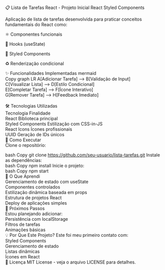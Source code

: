 📋 Lista de Tarefas React - Projeto Inicial
React
Styled Components

Aplicação de lista de tarefas desenvolvida para praticar conceitos fundamentais do React como:<br>

⚛️ Componentes funcionais<br>

🎣 Hooks (useState)<br>

💅 Styled Components<br>

♻️ Renderização condicional<br>

✨ Funcionalidades Implementadas
mermaid<br>
Copy
graph LR
    A[Adicionar Tarefa] --> B[Validação de Input]<br>
    C[Visualizar Lista] --> D[Estilo Condicional]<br>
    E[Completar Tarefa] --> F[Ícone Interativo]<br>
    G[Remover Tarefa] --> H[Feedback Imediato] <br><br>
🛠 Tecnologias Utilizadas<br>
Tecnologia	Finalidade<br>
React	Biblioteca principal<br>
Styled Components	Estilização com CSS-in-JS<br>
React Icons	Ícones profissionais<br>
UUID	Geração de IDs únicos<br>
🚀 Como Executar<br>
Clone o repositório:<br>

bash
Copy
git clone https://github.com/seu-usuario/lista-tarefas.git
Instale as dependências:
<br>
bash
Copy
npm install
Inicie o projeto:
<br>
bash
Copy
npm start<br>
📌 O Que Aprendi<br>
Gerenciamento de estado com useState
<br>
Componentes controlados
<br>
Estilização dinâmica baseada em props
<br>
Estrutura de projetos React
<br>
Deploy de aplicações simples
<br>
🌟 Próximos Passos<br>
Estou planejando adicionar:
<br>
Persistência com localStorage
<br>
Filtros de tarefas
<br>
Animações básicas
<br>
💡 Por Que Este Projeto?
Este foi meu primeiro contato com:
<br>
Styled Components
<br>
Gerenciamento de estado
<br>
Listas dinâmicas
<br>
Ícones em React
<br>
📝 Licença
MIT License - veja o arquivo LICENSE para detalhes.


